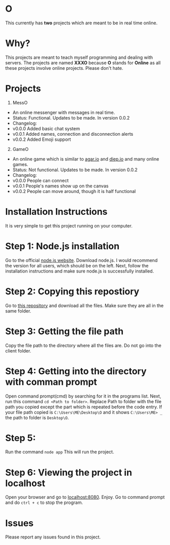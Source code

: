 # O
This currently has **two** projects which are meant to be in real time online.

# Why?
This projects are meant to teach myself programming and dealing with servers. The projects are named **XXXO** because **O** stands for **Online** as all these projects involve online projects. Please don't hate.

# Projects
1. MessO
  *  An online messenger with messages in real time.
  *  Status: Functional. Updates to be made. In version 0.0.2
  *  Changelog:
  *   v0.0.0 Added basic chat system
  *   v0.0.1 Added names, connection and disconnection alerts
  *   v0.0.2 Added Emoji support
2. GameO
  *  An online game which is similar to [agar.io](http://agar.io) and [diep.io](http://diep.io) and many online games.
  *  Status: Not functional. Updates to be made. In version 0.0.2
  *  Changelog:
  *   v0.0.0 People can connect
  *   v0.0.1 People's names show up on the canvas
  *   v0.0.2 People can move around, though it is half functional
  
# Installation Instructions
It is very simple to get this project running on your computer.

# Step 1: Node.js installation
Go to the official [node.js website](https://nodejs.org/en/). Download node.js. I would recommend the version for all users, which should be on the left. Next, follow the installation instructions and make sure node.js is successfully installed.

# Step 2: Copying this repostiory
Go to [this repository](https://github.com/ngmhprogramming/O) and download all the files. Make sure they are all in the same folder.

# Step 3: Getting the file path
Copy the file path to the directory where all the files are. Do not go into the client folder.

# Step 4: Getting into the directory with comman prompt
Open command prompt(cmd) by searching for it in the programs list. Next, run this command `cd <Path to folder>`. Replace Path to folder with the file path you copied except the part which is repeated before the code entry. If your file path copied is `C:\Users\ME\Desktop\O` and it shows `C:\Users\ME> _` the path to folder is `Desktop\O`.

# Step 5:
Run the command `node app` This will run the project.

# Step 6: Viewing the project in localhost
Open your browser and go to [localhost:8080](localhost:8080). Enjoy. Go to command prompt and do `ctrl + c` to stop the program.

# Issues
Please report any issues found in this project.

